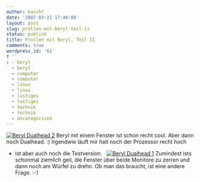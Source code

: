 ```yaml
---
author: bascht
date: '2007-03-21 17:40:08'
layout: post
slug: prollen-mit-beryl-teil-ii
status: publish
title: Prollen mit Beryl, Teil II
comments: true
wordpress_id: '61'
? ''
: - beryl
  - beryl
  - computer
  - computer
  - linux
  - linux
  - lustiges
  - lustiges
  - technik
  - technik
  - Uncategorized
---
```


[![Beryl Dualhead 2](http://www.bascht.com/uploads/2007/03/berylproll2.thumbnail.jpg)](http://www.bascht.com/2007/03/21/prollen-mit-beryl-teil-ii/beryl-dualhead-2/ "Beryl Dualhead 2")
Beryl mit einem Fenster ist schon recht cool. Aber dann noch
Dualhead. :) Irgendwie läuft mir halt noch der Prozessor recht hoch
- ist aber auch noch die Testversion.
 
[![Beryl Dualhead 1](http://www.bascht.com/uploads/2007/03/berylproll1.thumbnail.jpg)](http://www.bascht.com/2007/03/21/prollen-mit-beryl-teil-ii/beryl-dualhead-1/ "Beryl Dualhead 1")
Zumindest ists schonmal ziemlich geil, die Fenster über beide
Monitore zu zerren und dann noch am Würfel zu drehn. Ob man das
braucht, ist eine andere Frage. :-)



